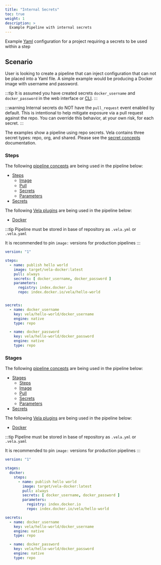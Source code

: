 ```yaml
---
title: "Internal Secrets"
toc: true
weight: 1
description: >
  Example Pipeline with internal secrets
---
```


Example [Yaml](https://yaml.org/spec/) configuration for a project requiring a secrets to be used within a step

## Scenario

User is looking to create a pipeline that can inject configuration that can not be placed into a Yaml file. A simple example would be producing a Docker image with username and password.

:::tip
It is assumed you have created secrets `docker_username` and `docker_password` in the web interface or [CLI](/docs/reference/cli/secret/secret.md).
:::

:::warning
Internal secrets do NOT have the `pull_request` event enabled by default. This is intentional to help mitigate exposure via a pull request against the repo. You can override this behavior, at your own risk, for each secret.
:::

The examples show a pipeline using repo secrets. Vela contains three secret types: repo, org, and shared. Please see the [secret concepts](docs/usage/tour/secrets.md) documentation.

### Steps

The following [pipeline concepts](/docs/usage/tour/tour.md) are being used in the pipeline below:

* [Steps](docs/usage/tour/steps.md)
  * [Image](docs/usage/tour/image.md)
  * [Pull](docs/usage/tour/image.md)
  * [Secrets](docs/usage/tour/secrets.md)
  * [Parameters](docs/usage/tour/plugins.md)
* [Secrets](docs/usage/tour/secrets.md)

The following [Vela plugins](/docs/usage/tour/tour.md) are being used in the pipeline below:

* [Docker](/docs/usage/plugins/registry/docker.md)

:::tip
Pipeline must be stored in base of repository as `.vela.yml` or `.vela.yaml`

It is recommended to pin `image:` versions for production pipelines
:::

```yaml
version: "1"

steps:
  - name: publish hello world
    image: target/vela-docker:latest
    pull: always
    secrets: [ docker_username, docker_password ]
    parameters:
      registry: index.docker.io
      repo: index.docker.io/vela/hello-world


secrets:
  - name: docker_username
    key: vela/hello-world/docker_username
    engine: native
    type: repo

  - name: docker_password
    key: vela/hello-world/docker_password
    engine: native
    type: repo
```

### Stages

The following [pipeline concepts](/docs/usage/tour/tour.md) are being used in the pipeline below:

* [Stages](docs/usage/tour/stages.md)
  * [Steps](docs/usage/tour/steps.md)
  * [Image](docs/usage/tour/image.md)
  * [Pull](docs/usage/tour/image.md)
  * [Secrets](docs/usage/tour/secrets.md)
  * [Parameters](docs/usage/tour/plugins.md)
* [Secrets](docs/usage/tour/secrets.md)

The following [Vela plugins](/docs/usage/tour/tour.md) are being used in the pipeline below:

* [Docker](/docs/usage/plugins/registry/docker.md)

:::tip
Pipeline must be stored in base of repository as `.vela.yml` or `.vela.yaml`

It is recommended to pin `image:` versions for production pipelines
:::

```yaml
version: "1"

stages:
  docker:
    steps:
      - name: publish hello world
        image: target/vela-docker:latest
        pull: always
        secrets: [ docker_username, docker_password ]
        parameters:
          registry: index.docker.io
          repo: index.docker.io/vela/hello-world

secrets:
  - name: docker_username
    key: vela/hello-world/docker_username
    engine: native
    type: repo

  - name: docker_password
    key: vela/hello-world/docker_password
    engine: native
    type: repo
```
